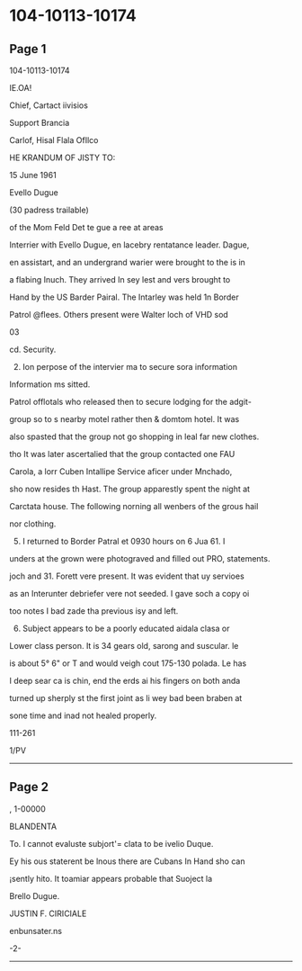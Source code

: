 # 104-10113-10174

## Page 1

104-10113-10174

IE.OA!

Chief, Cartact iivisios

Support Brancia

Carlof, Hisal Flala OfIlco

HE KRANDUM OF JISTY TO:

15 June 1961

Evello Dugue

(30 padress trailable)

of the Mom Feld Det te gue a ree at areas

Interrier with Evello Dugue, en lacebry rentatance leader. Dague,

en assistart, and an undergrand warier were brought to the is in

a flabing Inuch. They arrived In sey lest and vers brought to

Hand by the US Barder Pairal. The Intarley was held 1n Border

Patrol @flees. Others present were Walter loch of VHD sod

03

cd. Security.

2. Ion perpose of the intervier ma to secure sora information

Information ms sitted.

Patrol offlotals who released then to secure lodging for the adgit-

group so to s nearby motel rather then & domtom hotel. It was

also spasted that the group not go shopping in leal far new clothes.

tho It was later ascertalied that the group contacted one FAU

Carola, a lorr Cuben Intallipe Service aficer under Mnchado,

sho now resides th Hast. The group apparestly spent the night at

Carctata house. The following norning all wenbers of the grous hail

nor clothing.

5. I returned to Border Patral et 0930 hours on 6 Jua 61. I

unders at the grown were photograved and filled out PRO, statements.

joch and 31. Forett vere present. It was evident that uy servioes

as an Interunter debriefer vere not seeded. I gave soch a copy oi

too notes I bad zade tha previous isy and left.

6. Subject appears to be a poorly educated aidala clasa or

Lower class person. It is 34 gears old, sarong and suscular. le

is about 5° 6" or T and would veigh cout 175-130 polada. Le has

I deep sear ca is chin, end the erds ai his fingers on both anda

turned up sherply st the first joint as li wey bad been braben at

sone time and inad not healed properly.

111-261

1/PV

---

## Page 2

, 1-00000

BLANDENTA

To. I cannot evaluste subjort'= clata to be ivelio Duque.

Ey his ous staterent be lnous there are Cubans In Hand sho can

¡sently hito. It toamiar appears probable that Suoject la

Brello Dugue.

JUSTIN F. CIRICIALE

enbunsater.ns

-2-

---


